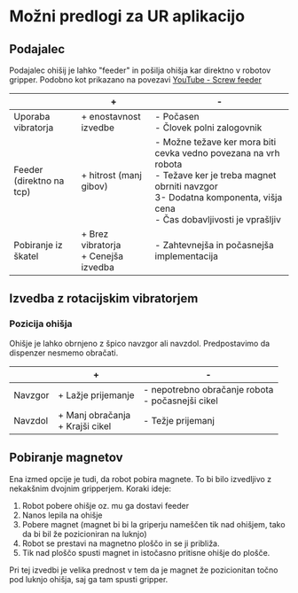 # Možni predlogi za UR aplikacijo

## Podajalec

Podajalec ohišij je lahko "feeder" in pošilja ohišja kar direktno v robotov gripper. Podobno kot prikazano na povezavi [YouTube - Screw feeder](https://youtube.com/shorts/93dVMB96Kgs?feature=share)

|                     	| +                           	| -                                                                                                            	 |
|---------------------	|-----------------------------	|--------------------------------------------------------------------------------------------------------------	 |
| Uporaba vibratorja   	| + enostavnost izvedbe       	| - Počasen <br> - Človek polni zalogovnik                                                                     	 | 
| Feeder (direktno na tcp) | + hitrost (manj gibov) <br> 	| - Možne težave ker mora biti cevka vedno povezana na vrh robota<br>- Težave ker je treba magnet obrniti navzgor <br>3- Dodatna komponenta, višja cena <br>- Čas dobavljivosti je vprašljiv| 
| Pobiranje iz škatel 	| + Brez vibratorja <br>+ Cenejša izvedba 	| - Zahtevnejša in počasnejša implementacija                                                                   	 |

## Izvedba z rotacijskim vibratorjem
### Pozicija ohišja
Ohišje je lahko obrnjeno z špico navzgor ali navzdol. Predpostavimo da dispenzer nesmemo obračati.

|                     	| +                           	| -                                                                                                            	 |
|---------------------	|-----------------------------	|--------------------------------------------------------------------------------------------------------------	 |
| Navzgor     | + Lažje prijemanje       	| - nepotrebno obračanje robota <br> - počasnejši cikel | 
| Navzdol     | + Manj obračanja <br> + Krajši cikel         	| - Težje prijemanj |

## Pobiranje magnetov
Ena izmed opcije je tudi, da robot pobira magnete.
To bi bilo izvedljivo z nekakšnim dvojnim gripperjem.
Koraki ideje:
  1. Robot pobere ohišje oz. mu ga dostavi feeder
  2. Nanos lepila na ohišje
  3. Pobere magnet (magnet bi bi la griperju nameščen tik nad ohišjem, tako da bi bil že pozicioniran na luknjo)
  4. Robot se prestavi na magnetno ploščo in se ji približa.
  5. Tik nad ploščo spusti magnet in istočasno pritisne ohišje do plošče.

Pri tej izvedbi je velika prednost v tem da je magnet že pozicionitan točno pod luknjo ohišja, saj ga tam spusti gripper.
